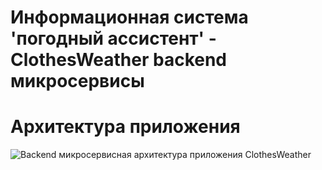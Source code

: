 # Информационная система 'погодный ассистент' - ClothesWeather backend микросервисы

# Архитектура приложения 

![Backend микросервисная архитектура приложения ClothesWeather](https://user-images.githubusercontent.com/94953049/162897587-bf167f13-8288-4d86-a044-55e62496c93d.png)
